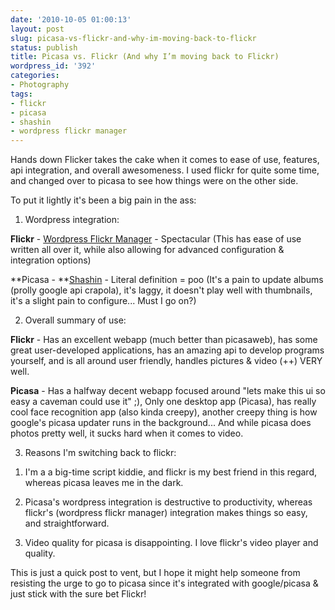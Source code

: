 ```yaml
---
date: '2010-10-05 01:00:13'
layout: post
slug: picasa-vs-flickr-and-why-im-moving-back-to-flickr
status: publish
title: Picasa vs. Flickr (And why I’m moving back to Flickr)
wordpress_id: '392'
categories:
- Photography
tags:
- flickr
- picasa
- shashin
- wordpress flickr manager
---
```


Hands down Flicker takes the cake when it comes to ease of use, features, api integration, and overall awesomeness. I used flickr for quite some time, and changed over to picasa to see how things were on the other side.

To put it lightly it's been a big pain in the ass:

1) Wordpress integration:[](http://tgardner.net/wordpress-flickr-manager/)

	
**Flickr** - [Wordpress Flickr  Manager](http://tgardner.net/wordpress-flickr-manager/) - Spectacular (This has ease of use written all over it,  while also allowing for advanced configuration &amp; integration  options)

	
**Picasa - **[Shashin](http://www.toppa.com/shashin-wordpress-plugin/) -  Literal definition = poo (It's a pain to update albums (prolly google  api crapola), it's laggy, it doesn't play well with thumbnails, it's a  slight pain to configure... Must I go on?)

2) Overall summary of use:

	
 **Flickr** - Has an excellent webapp (much better than picasaweb), has some great user-developed applications, has an amazing api to develop programs yourself, and is all around user friendly, handles pictures &amp; video (++) VERY well.

	
**Picasa** - Has a halfway decent webapp focused around "lets make this ui so easy a caveman could use it" ;), Only one desktop app (Picasa), has really cool face recognition app (also kinda creepy), another creepy thing is how google's picasa updater runs in the background... And while picasa does photos pretty well, it sucks hard when it comes to video.


3) Reasons I'm switching back to flickr:
	
  1. I'm a a big-time script kiddie, and flickr is my best friend in this regard, whereas picasa leaves me in the dark.
	
  2. Picasa's wordpress integration is destructive to productivity, whereas flickr's (wordpress flickr manager) integration makes things so easy, and straightforward.
	
  3. Video quality for picasa is disappointing. I love flickr's video player and quality.


This is just a quick post to vent, but I hope it might help someone from resisting the urge to go to picasa since it's integrated with google/picasa &amp; just stick with the sure bet Flickr!
